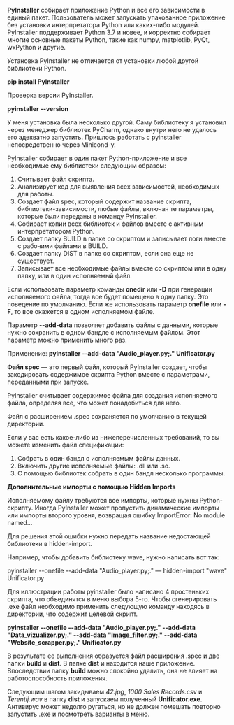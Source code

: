 __PyInstaller__ собирает приложение Python и все его зависимости в единый пакет. Пользователь может запускать упакованное приложение без установки интерпретатора Python или каких-либо модулей. PyInstaller поддерживает Python 3.7 и новее, и корректно собирает многие основные пакеты Python, такие как numpy, matplotlib, PyQt, wxPython и другие.

Установка PyInstaller не отличается от установки любой другой библиотеки Python.

__pip install PyInstaller__

Проверка версии PyInstaller.

__pyinstaller --version__

У меня установка была несколько другой. Саму библиотеку я установил через менеджер библиотек PyCharm, однако внутри него не удалось его адекватно запустить. Пришлось работать с pyinstaller непосредственно через Minicond-у.

PyInstaller собирает в один пакет Python-приложение и все необходимые ему библиотеки следующим образом:

1. Считывает файл скрипта.
2. Анализирует код для выявления всех зависимостей, необходимых для работы.
3. Создает файл spec, который содержит название скрипта, библиотеки-зависимости, любые файлы, включая те параметры, которые были переданы в команду PyInstaller.
4. Собирает копии всех библиотек и файлов вместе с активным интерпретатором Python.
5. Создает папку BUILD в папке со скриптом и записывает логи вместе с рабочими файлами в BUILD.
6. Создает папку DIST в папке со скриптом, если она еще не существует.
7. Записывает все необходимые файлы вместе со скриптом или в одну папку, или в один исполняемый файл.

Если использовать параметр команды __onedir__ или __-D__ при генерации исполняемого файла, тогда все будет помещено в одну папку. Это поведение по умолчанию. Если же использовать параметр __onefile__ или __-F__, то все окажется в одном исполняемом файле.

Параметр __--add-data__ позволяет добавить файлы с данными, которые нужно сохранить в одном бандле с исполняемым файлом. Этот параметр можно применить много раз.

Применение: __pyinstaller --add-data "Audio_player.py;." Unificator.py__

__Файл spec__ — это первый файл, который PyInstaller создает, чтобы закодировать содержимое скрипта Python вместе с параметрами, переданными при запуске.

PyInstaller считывает содержимое файла для создания исполняемого файла, определяя все, что может понадобиться для него.

Файл с расширением .spec сохраняется по умолчанию в текущей директории.

Если у вас есть какое-либо из нижеперечисленных требований, то вы можете изменить файл спецификации:

1. Собрать в один бандл с исполняемым файлы данных.
2. Включить другие исполняемые файлы: .dll или .so.
3. С помощью библиотек собрать в один бандл несколько программы.

__Дополнительные импорты с помощью Hidden Imports__

Исполняемому файлу требуются все импорты, которые нужны Python-скрипту. Иногда PyInstaller может пропустить динамические импорты или импорты второго уровня, возвращая ошибку ImportError: No module named…

Для решения этой ошибки нужно передать название недостающей библиотеки в hidden-import.

Например, чтобы добавить библиотеку wave, нужно написать вот так:

pyinstaller --onefile --add-data "Audio_player.py;." — hidden-import "wave" Unificator.py

Для иллюстрации работы pyinstaller было написано 4 простеньких скрипта, что объединятся в меню выбора 5-го. Чтобы сгенерировать .exe файл необходимо применить следующую команду находясь в директории, что содержит целевой скрипт.

__pyinstaller --onefile --add-data "Audio_player.py;." --add-data "Data_vizualizer.py;." --add-data "Image_filter.py;." --add-data "Website_scrapper.py;." Unificator.py__

В результате ее выполнения образуется файл расширения .spec и две папки __build__ и __dist__. В папке __dist__ и находится наше приложение. Впоследствии папку __build__ можно спокойно удалить, она не влияет на работоспособность приложения.

Следующим шагом закидываем _42.jpg_, _1000 Sales Records.csv_ и _Terentij.wav_ в папку __dist__ и запускаем полученный __Unificator.exe__. Антивирус может недолго ругаться, но не должен помешать повторно запустить .exe и посмотреть варианты в меню.
